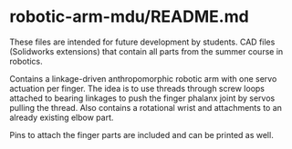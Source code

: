 # robotic-arm-mdu/README.md
These files are intended for future development by students. CAD files (Solidworks extensions) that contain all parts from the summer course in robotics.

Contains a linkage-driven anthropomorphic robotic arm with one servo actuation per finger. The idea is to use threads through screw loops attached to bearing linkages to push the finger phalanx joint by servos pulling the thread.
Also contains a rotational wrist and attachments to an already existing elbow part.

Pins to attach the finger parts are included and can be printed as well.
